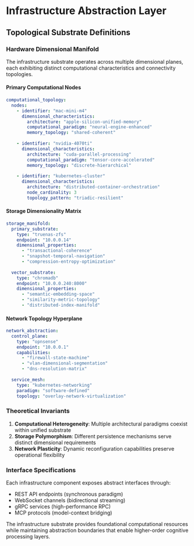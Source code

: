 # Infrastructure Abstraction Layer
## Topological Substrate Definitions

### Hardware Dimensional Manifold

The infrastructure substrate operates across multiple dimensional planes, each exhibiting distinct computational characteristics and connectivity topologies.

#### Primary Computational Nodes

```yaml
computational_topology:
  nodes:
    - identifier: "mac-mini-m4"
      dimensional_characteristics:
        architecture: "apple-silicon-unified-memory"
        computational_paradigm: "neural-engine-enhanced"
        memory_topology: "shared-coherent"
        
    - identifier: "nvidia-4070ti"
      dimensional_characteristics:
        architecture: "cuda-parallel-processing"
        computational_paradigm: "tensor-core-accelerated"
        memory_topology: "discrete-hierarchical"
        
    - identifier: "kubernetes-cluster"
      dimensional_characteristics:
        architecture: "distributed-container-orchestration"
        node_cardinality: 3
        topology_pattern: "triadic-resilient"
```

#### Storage Dimensionality Matrix

```yaml
storage_manifold:
  primary_substrate:
    type: "truenas-zfs"
    endpoint: "10.0.0.14"
    dimensional_properties:
      - "transactional-coherence"
      - "snapshot-temporal-navigation"
      - "compression-entropy-optimization"
      
  vector_substrate:
    type: "chromadb"
    endpoint: "10.0.0.240:8000"
    dimensional_properties:
      - "semantic-embedding-space"
      - "similarity-metric-topology"
      - "distributed-index-manifold"
```

#### Network Topology Hyperplane

```yaml
network_abstraction:
  control_plane:
    type: "opnsense"
    endpoint: "10.0.0.1"
    capabilities:
      - "firewall-state-machine"
      - "vlan-dimensional-segmentation"
      - "dns-resolution-matrix"
      
  service_mesh:
    type: "kubernetes-networking"
    paradigm: "software-defined"
    topology: "overlay-network-virtualization"
```

### Theoretical Invariants

1. **Computational Heterogeneity**: Multiple architectural paradigms coexist within unified substrate
2. **Storage Polymorphism**: Different persistence mechanisms serve distinct dimensional requirements
3. **Network Plasticity**: Dynamic reconfiguration capabilities preserve operational flexibility

### Interface Specifications

Each infrastructure component exposes abstract interfaces through:
- REST API endpoints (synchronous paradigm)
- WebSocket channels (bidirectional streaming)
- gRPC services (high-performance RPC)
- MCP protocols (model-context bridging)

The infrastructure substrate provides foundational computational resources while maintaining abstraction boundaries that enable higher-order cognitive processing layers.
